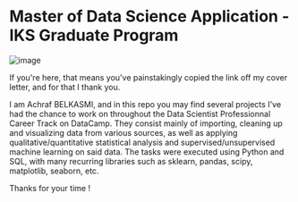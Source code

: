 # Master of Data Science Application - IKS Graduate Program
![image](https://github.com/abksm/Data-Science-Projects/assets/149950882/b709200d-e34a-4005-bbf2-1f8a21668211)

If you're here, that means you've painstakingly copied the link off my cover letter, and for that I thank you.

I am Achraf BELKASMI, and in this repo you may find several projects I've had the chance to work on throughout the Data Scientist Professionnal Career Track on DataCamp. They consist mainly of importing, cleaning up and visualizing data from various sources, as well as  applying qualitative/quantitative statistical analysis and supervised/unsupervised machine learning on said data. The tasks were executed using Python and SQL, with many recurring libraries such as sklearn, pandas, scipy, matplotlib, seaborn, etc. 

Thanks for your time !
